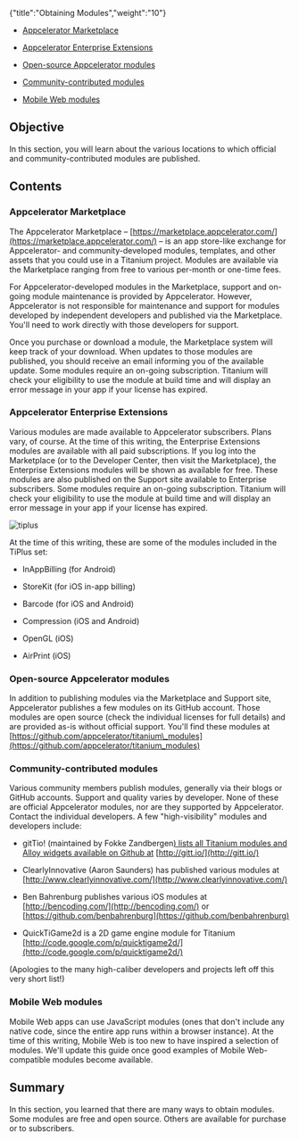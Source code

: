 {"title":"Obtaining Modules","weight":"10"}

* [Appcelerator Marketplace](#AppceleratorMarketplace)

* [Appcelerator Enterprise Extensions](#AppceleratorEnterpriseExtensions)

* [Open-source Appcelerator modules](#Open-sourceAppceleratormodules)

* [Community-contributed modules](#Community-contributedmodules)

* [Mobile Web modules](#MobileWebmodules)


## Objective

In this section, you will learn about the various locations to which official and community-contributed modules are published.

## Contents

### Appcelerator Marketplace

The Appcelerator Marketplace – [https://marketplace.appcelerator.com/](https://marketplace.appcelerator.com/) – is an app store-like exchange for Appcelerator- and community-developed modules, templates, and other assets that you could use in a Titanium project. Modules are available via the Marketplace ranging from free to various per-month or one-time fees.

For Appcelerator-developed modules in the Marketplace, support and on-going module maintenance is provided by Appcelerator. However, Appcelerator is not responsible for maintenance and support for modules developed by independent developers and published via the Marketplace. You'll need to work directly with those developers for support.

Once you purchase or download a module, the Marketplace system will keep track of your download. When updates to those modules are published, you should receive an email informing you of the available update. Some modules require an on-going subscription. Titanium will check your eligibility to use the module at build time and will display an error message in your app if your license has expired.

### Appcelerator Enterprise Extensions

Various modules are made available to Appcelerator subscribers. Plans vary, of course. At the time of this writing, the Enterprise Extensions modules are available with all paid subscriptions. If you log into the Marketplace (or to the Developer Center, then visit the Marketplace), the Enterprise Extensions modules will be shown as available for free. These modules are also published on the Support site available to Enterprise subscribers. Some modules require an on-going subscription. Titanium will check your eligibility to use the module at build time and will display an error message in your app if your license has expired.

![tiplus](/Images/appc/download/attachments/30082370/tiplus.png)

At the time of this writing, these are some of the modules included in the TiPlus set:

* InAppBilling (for Android)

* StoreKit (for iOS in-app billing)

* Barcode (for iOS and Android)

* Compression (iOS and Android)

* OpenGL (iOS)

* AirPrint (iOS)


### Open-source Appcelerator modules

In addition to publishing modules via the Marketplace and Support site, Appcelerator publishes a few modules on its GitHub account. Those modules are open source (check the individual licenses for full details) and are provided as-is without official support. You'll find these modules at [https://github.com/appcelerator/titanium\_modules](https://github.com/appcelerator/titanium_modules)

### Community-contributed modules

Various community members publish modules, generally via their blogs or GitHub accounts. Support and quality varies by developer. None of these are official Appcelerator modules, nor are they supported by Appcelerator. Contact the individual developers. A few "high-visibility" modules and developers include:

* gitTio! (maintained by Fokke Zandbergen[) lists all Titanium modules and Alloy widgets available on Github at](http://fokkezb.nl/) [http://gitt.io/](http://gitt.io/)

* ClearlyInnovative (Aaron Saunders) has published various modules at [http://www.clearlyinnovative.com/](http://www.clearlyinnovative.com/)

* Ben Bahrenburg publishes various iOS modules at [http://bencoding.com/](http://bencoding.com/) or [https://github.com/benbahrenburg](https://github.com/benbahrenburg)

* QuickTiGame2d is a 2D game engine module for Titanium [http://code.google.com/p/quicktigame2d/](http://code.google.com/p/quicktigame2d/)


(Apologies to the many high-caliber developers and projects left off this very short list!)

### Mobile Web modules

Mobile Web apps can use JavaScript modules (ones that don't include any native code, since the entire app runs within a browser instance). At the time of this writing, Mobile Web is too new to have inspired a selection of modules. We'll update this guide once good examples of Mobile Web-compatible modules become available.

## Summary

In this section, you learned that there are many ways to obtain modules. Some modules are free and open source. Others are available for purchase or to subscribers.
